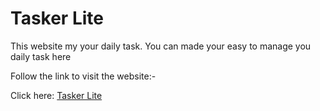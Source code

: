 # Tasker Lite

This website my your daily task. You can made your easy to manage you daily task here

Follow the link to visit the website:-

Click here: [Tasker Lite](https://improve-tasker-lite.vercel.app/)
